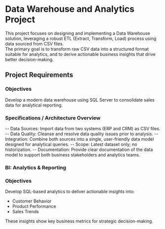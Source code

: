 # Data Warehouse and Analytics Project

This project focuses on designing and implementing a Data Warehouse solution, leveraging a robust ETL (Extract, Transform, Load) process using data sourced from CSV files.  
The primary goal is to transform raw CSV data into a structured format suitable for analytics, and to derive actionable business insights that drive better decision-making. 

## Project Requirements

### Objectives
Develop a modern data warehouse using SQL Server to consolidate sales data for analytical reporting. 
  
### Specifications / Architecture Overview
-- Data Sources: Import data from two systems (ERP and CRM) as CSV files.
-- Data Quality: Cleanse and resolve data quality issues prior to analysis.
-- Integration: Combine both sources into a single, user-friendly data model designed for analytical queries.
-- Scope: Latest dataset only; no historization.
-- Documentation: Provide clear documentation of the data model to support both business stakeholders and analytics teams.

### BI: Analytics & Reporting 

### Objectives
Develop SQL-based analytics to deliver actionable insights into:
- Customer Behavior
- Product Performance
- Sales Trends
  
These insights show key business metrics for strategic decision-making.


